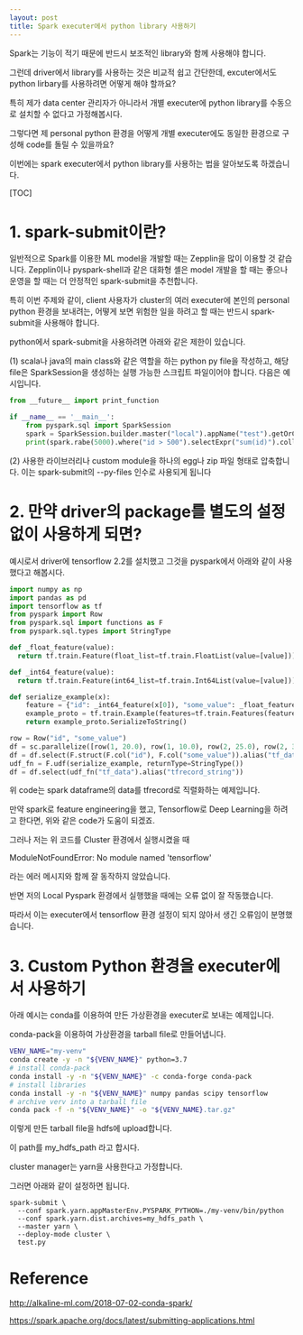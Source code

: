 ```yaml
---
layout: post
title: Spark executer에서 python library 사용하기
---
```




Spark는 기능이 적기 때문에 반드시 보조적인 library와 함께 사용해야 합니다.

그런데 driver에서 library를 사용하는 것은 비교적 쉽고 간단한데, excuter에서도 python lirbary를 사용하려면 어떻게 해야 할까요?

특히 제가 data center 관리자가 아니라서 개별 executer에 python library를 수동으로 설치할 수 없다고 가정해봅시다.

그렇다면 제 personal python 환경을 어떻게 개별 executer에도 동일한 환경으로 구성해 code를 돌릴 수 있을까요?

이번에는 spark executer에서 python library를 사용하는 법을 알아보도록 하겠습니다.



[TOC]



# 1. spark-submit이란?

일반적으로 Spark를 이용한 ML model을 개발할 때는 Zepplin을 많이 이용할 것 같습니다. Zepplin이나 pyspark-shell과 같은 대화형 셸은 model 개발을 할 때는 좋으나 운영을 할 때는 더 안정적인 spark-submit을 추천합니다.

특히 이번 주제와 같이, client 사용자가 cluster의 여러 executer에 본인의 personal python 환경을 보내려는, 어떻게 보면 위험한 일을 하려고 할 때는 반드시 spark-submit을 사용해야 합니다.

python에서 spark-submit을 사용하려면 아래와 같은 제한이 있습니다.

(1) scala나 java의 main class와 같은 역할을 하는 python py file을 작성하고, 해당 file은 SparkSession을 생성하는 실행 가능한 스크립트 파일이어야 합니다. 다음은 예시입니다.

```python
from __future__ import print_function

if __name__ == '__main__':
    from pyspark.sql import SparkSession
    spark = SparkSession.builder.master("local").appName("test").getOrCreate()
    print(spark.rabe(5000).where("id > 500").selectExpr("sum(id)").collect())
```

(2) 사용한 라이브러리나 custom module을 하나의 egg나 zip 파일 형태로 압축합니다. 이는 spark-submit의 --py-files 인수로 사용되게 됩니다



# 2. 만약 driver의 package를 별도의 설정 없이 사용하게 되면?

예시로서 driver에 tensorflow 2.2를 설치했고 그것을 pyspark에서 아래와 같이 사용했다고 해봅시다.

```python
import numpy as np
import pandas as pd
import tensorflow as tf
from pyspark import Row
from pyspark.sql import functions as F
from pyspark.sql.types import StringType

def _float_feature(value):
  return tf.train.Feature(float_list=tf.train.FloatList(value=[value]))

def _int64_feature(value):
  return tf.train.Feature(int64_list=tf.train.Int64List(value=[value]))

def serialize_example(x):
    feature = {"id": _int64_feature(x[0]), "some_value": _float_feature(x[1])}
    example_proto = tf.train.Example(features=tf.train.Features(feature=feature))
    return example_proto.SerializeToString()

row = Row("id", "some_value")
df = sc.parallelize([row(1, 20.0), row(1, 10.0), row(2, 25.0), row(2, 30.0)]).toDF()
df = df.select(F.struct(F.col("id"), F.col("some_value")).alias("tf_data"))
udf_fn = F.udf(serialize_example, returnType=StringType())
df = df.select(udf_fn("tf_data").alias("tfrecord_string"))
```

위 code는 spark dataframe의 data를 tfrecord로 직렬화하는 예제입니다.

만약 spark로 feature engineering을 했고, Tensorflow로  Deep Learning을 하려고 한다면, 위와 같은 code가 도움이 되겠죠.

그러나 저는 위 코드를 Cluster 환경에서 실행시켰을 때

ModuleNotFoundError: No module named 'tensorflow'

라는 에러 메시지와 함께 잘 동작하지 않았습니다.

반면 저의 Local Pyspark 환경에서 실행했을 때에는 오류 없이 잘 작동했습니다.

따라서 이는 executer에서 tensorflow 환경 설정이 되지 않아서 생긴 오류임이 분명했습니다.





# 3. Custom Python 환경을 executer에서 사용하기

아래 예시는 conda를 이용하여 만든 가상환경을 executer로 보내는 예제입니다.

conda-pack을 이용하여 가상환경을 tarball file로 만들어냅니다.

```sh
VENV_NAME="my-venv"
conda create -y -n "${VENV_NAME}" python=3.7
# install conda-pack
conda install -y -n "${VENV_NAME}" -c conda-forge conda-pack
# install libraries
conda install -y -n "${VENV_NAME}" numpy pandas scipy tensorflow
# archive verv into a tarball file
conda pack -f -n "${VENV_NAME}" -o "${VENV_NAME}.tar.gz"
```

이렇게 만든 tarball file을 hdfs에 upload합니다.

이  path를 my_hdfs_path 라고 합시다.

cluster manager는 yarn을 사용한다고 가정합니다.

그러면 아래와 같이 설정하면 됩니다.

```shell
spark-submit \
  --conf spark.yarn.appMasterEnv.PYSPARK_PYTHON=./my-venv/bin/python
  --conf spark.yarn.dist.archives=my_hdfs_path \
  --master yarn \
  --deploy-mode cluster \
  test.py
```





# Reference

http://alkaline-ml.com/2018-07-02-conda-spark/

https://spark.apache.org/docs/latest/submitting-applications.html